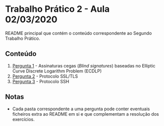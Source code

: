 # Trabalho Prático 2 - Aula 02/03/2020

README principal que contém o conteúdo correspondente ao Segundo Trabalho Prático.

<p>

## Conteúdo
 
1. [Pergunta 1](../TP2/P1%20-%20Assinaturas%20Cegas%20baseadas%20no%20ECDLP) - Assinaturas cegas (*Blind signatures*) baseadas no Elliptic Curve Discrete Logarithm Problem (ECDLP)
2. [Pergunta 2](../TP2/P2%20-%20Protocolo%20SSL-TLS) - Protocolo SSL/TLS
3. [Pergunta 3](../TP2/P3%20-%20Protocolo%20SSH) - Protocolo SSH

<p>

## Notas

- Cada pasta correspondente a uma pergunta pode conter eventuais ficheiros extra ao README em si e que complementam a resolução dos exercícios.
